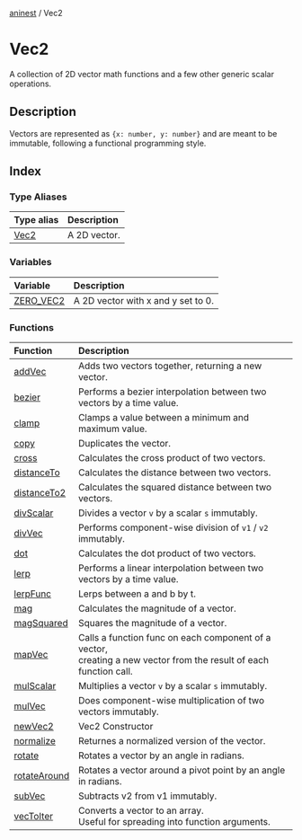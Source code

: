 [aninest](../index.md) / Vec2

# Vec2

A collection of 2D vector math functions and a few other generic scalar operations.

## Description

Vectors are represented as `{x: number, y: number}` and are meant to be immutable,
following a functional programming style.

## Index

### Type Aliases

| Type alias | Description |
| :------ | :------ |
| [Vec2](type-aliases/Vec2.md) | A 2D vector. |

### Variables

| Variable | Description |
| :------ | :------ |
| [ZERO\_VEC2](variables/ZERO_VEC2.md) | A 2D vector with x and y set to 0. |

### Functions

| Function | Description |
| :------ | :------ |
| [addVec](functions/addVec.md) | Adds two vectors together, returning a new vector. |
| [bezier](functions/bezier.md) | Performs a bezier interpolation between two vectors by a time value. |
| [clamp](functions/clamp.md) | Clamps a value between a minimum and maximum value. |
| [copy](functions/copy.md) | Duplicates the vector. |
| [cross](functions/cross.md) | Calculates the cross product of two vectors. |
| [distanceTo](functions/distanceTo.md) | Calculates the distance between two vectors. |
| [distanceTo2](functions/distanceTo2.md) | Calculates the squared distance between two vectors. |
| [divScalar](functions/divScalar.md) | Divides a vector `v` by a scalar `s` immutably. |
| [divVec](functions/divVec.md) | Performs component-wise division of `v1` / `v2` immutably. |
| [dot](functions/dot.md) | Calculates the dot product of two vectors. |
| [lerp](functions/lerp.md) | Performs a linear interpolation between two vectors by a time value. |
| [lerpFunc](functions/lerpFunc.md) | Lerps between a and b by t. |
| [mag](functions/mag.md) | Calculates the magnitude of a vector. |
| [magSquared](functions/magSquared.md) | Squares the magnitude of a vector. |
| [mapVec](functions/mapVec.md) | Calls a function func on each component of a vector,<br />creating a new vector from the result of each function call. |
| [mulScalar](functions/mulScalar.md) | Multiplies a vector `v` by a scalar `s` immutably. |
| [mulVec](functions/mulVec.md) | Does component-wise multiplication of two vectors immutably. |
| [newVec2](functions/newVec2.md) | Vec2 Constructor |
| [normalize](functions/normalize.md) | Returnes a normalized version of the vector. |
| [rotate](functions/rotate.md) | Rotates a vector by an angle in radians. |
| [rotateAround](functions/rotateAround.md) | Rotates a vector around a pivot point by an angle in radians. |
| [subVec](functions/subVec.md) | Subtracts v2 from v1 immutably. |
| [vecToIter](functions/vecToIter.md) | Converts a vector to an array.<br />Useful for spreading into function arguments. |
